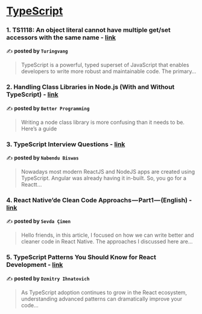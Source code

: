 
<h1><a href=https://medium.com/tag/typescript-tips/recommended target="_blank" rel="noopener noreferrer">TypeScript</a></h1>
<h3>1. TS1118: An object literal cannot have multiple get/set accessors with the same name - <a href="https://medium.com/@turingvang/ts1118-an-object-literal-cannot-have-multiple-get-set-accessors-with-the-same-name-232701a92eaa" target="_blank" rel="noopener noreferrer">link</a></h3>

✍️ **posted by `Turingvang`**

<blockquote>TypeScript is a powerful, typed superset of JavaScript that enables developers to write more robust and maintainable code. The primary…</blockquote>

<h3>2. Handling Class Libraries in Node.js (With and Without TypeScript) - <a href="https://medium.com/better-programming/handling-class-libraries-in-node-js-with-and-without-typescript-39b73b2186b6" target="_blank" rel="noopener noreferrer">link</a></h3>

✍️ **posted by `Better Programming`**

<blockquote>Writing a node class library is more confusing than it needs to be. Here’s a guide</blockquote>

<h3>3. TypeScript Interview Questions - <a href="https://medium.com/@nabendu82/typescript-interview-questions-80d4bb1e9733" target="_blank" rel="noopener noreferrer">link</a></h3>

✍️ **posted by `Nabendu Biswas`**

<blockquote>Nowadays most modern ReactJS and NodeJS apps are created using TypeScript. Angular was already having it in-built. So, you go for a Reactt…</blockquote>

<h3>4. React Native’de Clean Code Approachs — Part1 — (English) - <a href="https://medium.com/@sevdaimen/react-nativede-clean-code-approachs-part1-english-ebb467f09843" target="_blank" rel="noopener noreferrer">link</a></h3>

✍️ **posted by `Sevda Çimen`**

<blockquote>Hello friends, in this article, I focused on how we can write better and cleaner code in React Native. The approaches I discussed here are…</blockquote>

<h3>5. TypeScript Patterns You Should Know for React Development - <a href="https://medium.com/@ignatovich.dm/typescript-patterns-you-should-know-for-react-development-d43129494027" target="_blank" rel="noopener noreferrer">link</a></h3>

✍️ **posted by `Dzmitry Ihnatovich`**

<blockquote>As TypeScript adoption continues to grow in the React ecosystem, understanding advanced patterns can dramatically improve your code…</blockquote>

